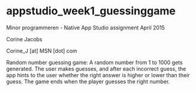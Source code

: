 # appstudio_week1_guessinggame
Minor programmeren - Native App Studio assignment 
April 2015

Corine Jacobs

Corine_J [at] MSN [dot] com

Random number guessing game: A random number from 1 to 1000 gets generated. The user makes
guesses, and after each incorrect guess, the app hints to the user whether the right answer is higher or lower
than their guess. The game ends when the player guesses the right number.

